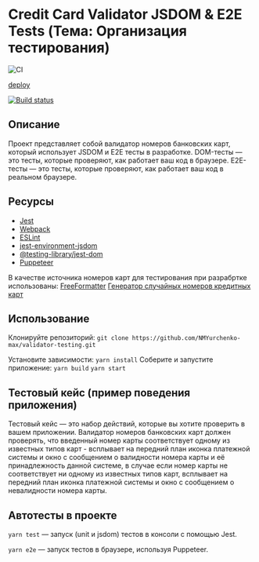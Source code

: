 # Credit Card Validator JSDOM & E2E Tests (Тема: Организация тестирования)

![CI](https://github.com/NMYurchenko-max/validator-testing/actions/workflows/web.yml/badge.svg)

[deploy](https://nmyurchenko-max.github.io/validator-testing/)

[![Build status](https://ci.appveyor.com/api/projects/status/d8rr84db9bgr47y3?svg=true)](https://ci.appveyor.com/project/NMYurchenko-max/validator-testing)

## Описание

Проект представляет собой валидатор номеров банковских карт,
который использует JSDOM и E2E тесты в разработке.
DOM-тесты — это тесты, которые проверяют, как работает ваш код в браузере.
E2E-тесты — это тесты, которые проверяют, как работает ваш код в реальном браузере.

## Ресурсы

- [Jest](https://jestjs.io/)
- [Webpack](https://webpack.js.org/)
- [ESLint](https://eslint.org/)
- [jest-environment-jsdom](https://github.com/testing-library/jest-dom)
- [@testing-library/jest-dom](https://testing-library.com/docs/ecosystem-jest-dom/)
- [Puppeteer](https://pptr.dev/)

В качестве источника номеров карт для тестирования при разрабртке использованы:
  [FreeFormatter](https://www.freeformatter.com/credit-card-number-generator-validator.html)
  [Генератор случайных номеров кредитных карт](https://namso-gen.com/?tab=basic&network=UnionPay&action=generate)

## Использование

Клонируйте репозиторий:
`git clone https://github.com/NMYurchenko-max/validator-testing.git`

Установите зависимости:
`yarn install`
Соберите и запустите приложение:
`yarn build`
`yarn start`

## Тестовый кейс (пример поведения приложения)

Тестовый кейс — это набор действий, которые вы хотите проверить в вашем приложении.
Валидатор номеров банковских карт должен проверять, что введенный номер карты соответствует одному из известных типов карт - всплывает на передний план иконка платежной системы и окно с сообщением о валидности номера карты и её принадлежность данной системе, в случае если номер карты не соответствует ни одному из известных типов карт, всплывает на передний план иконка платежной системы и окно с сообщением о невалидности номера карты.

## Автотесты в проекте

`yarn test` — запуск (unit и jsdom) тестов в консоли с помощью Jest.

`yarn e2e` — запуск тестов в браузере, используя Puppeteer.
